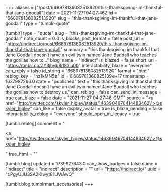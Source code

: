 +++
aliases = ["/post/668978136082513920/this-thanksgiving-im-thankful-that-jane-goodall"]
date = 2021-11-27T04:27:46Z
id = "668978136082513920"
slug = "this-thanksgiving-im-thankful-that-jane-goodall"
type = "tumblr-quote"

[tumblr]
type = "quote"
slug = "this-thanksgiving-im-thankful-that-jane-goodall"
note_count = 0.0
is_blocks_post_format = false
post_url = "https://indirect.io/post/668978136082513920/this-thanksgiving-im-thankful-that-jane-goodall"
summary = "this thanksgiving im thankful that Jane Goodall doesn’t have an evil twin named Jane Baddall who teaches the gorillas how to..."
blog_name = "indirect"
is_blazed = false
short_url = "https://tmblr.co/ZY3jbyb8i183iu00"
interactability_blaze = "everyone"
can_reply = false
id_string = "668978136082513920"
format = "html"
reblog_key = "hz1kMN5z"
id = 6.689781360825139e+17
timestamp = 1637987266.0
state = "published"
text = "this thanksgiving im thankful that Jane Goodall doesn’t have an evil twin named Jane Baddall who teaches the gorillas how to destroy us."
can_reblog = false
can_send_in_message = true
can_blaze = false
date = "2021-11-27 04:27:46 GMT"
source = "<a href=\"http://twitter.com/skyler_higley/status/1463904670414483462\">@skyler_higley</a>"
can_like = false
display_avatar = true
is_blaze_pending = false
interactability_reblog = "everyone"
should_open_in_legacy = true

[tumblr.reblog]
comment = "<p><a href=\"http://twitter.com/skyler_higley/status/1463904670414483462\">@skyler_higley</a></p>"
tree_html = ""

[tumblr.blog]
updated = 1739927643.0
can_show_badges = false
name = "indirect"
title = "indirect"
description = ""
url = "https://indirect.io/"
uuid = "t:PgyUJU3SA2Klwyt81UWAwQ"

[tumblr.blog.tumblrmart_accessories]
+++
